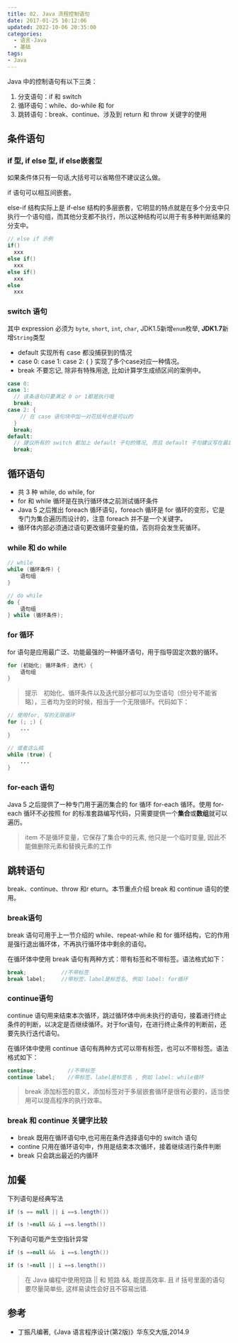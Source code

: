 ```yaml
---
title: 02. Java 流程控制语句
date: 2017-01-25 10:12:06
updated: 2022-10-06 20:35:00
categories:
  - 语言-Java
  - 基础
tags:
- Java
---
```


Java 中的控制语句有以下三类：

1. 分支语句：if 和 switch
2. 循环语句：while、do-while 和 for
3. 跳转语句：break、continue、涉及到 return 和 throw 关键字的使用

## 条件语句

### if 型, if else 型, if else嵌套型

如果条件体只有一句话,大括号可以省略但不建议这么做。

if 语句可以相互间嵌套。

else-if 结构实际上是 if-else 结构的多层嵌套，它明显的特点就是在多个分支中只执行一个语句组，而其他分支都不执行，所以这种结构可以用于有多种判断结果的分支中。

```java
// else if 示例
if()
  xxx
else if()
  xxx
else if()
  xxx
else
  xxx
```

### switch 语句

其中 expression 必须为 `byte`, `short`,  `int`, `char`, JDK1.5新增`enum`枚举,  **JDK1.7**新增`String`类型

* default 实现所有 case 都没捕获到的情况
* case 0: case 1: case 2: { } 实现了多个case对应一种情况。
* break 不要忘记, 除非有特殊用途, 比如计算学生成绩区间的案例中。

```java
case 0:
case 1:
  // 该条语句只要满足 0 or 1都是执行哦
  break;
case 2: {
    // 在 case 语句块中加一对花括号也是可以的
  }
  break;
default:
  // 建议所有的 switch 都加上 default 子句的情况, 而且 default 子句建议写在最后
  break;
```

## 循环语句

* 共 3 种 while, do while, for
* for 和 while 循环是在执行循环体之前测试循环条件
* Java 5 之后推出 foreach 循环语句，foreach 循环是 for 循环的变形，它是专门为集合遍历而设计的，注意 foreach 并不是一个关键字。
* 循环体内部必须通过语句更改循环变量的值，否则将会发生死循环。

<!-- more -->

### while 和 do while

```java
// while
while (循环条件) {
    语句组
}

// do while
do {
    语句组
} while (循环条件);
```

### for 循环

for 语句是应用最广泛、功能最强的一种循环语句，用于指导固定次数的循环。

```java
for (初始化; 循环条件; 迭代) {
    语句组
}
```

> 提示　初始化、循环条件以及迭代部分都可以为空语句（但分号不能省略），三者均为空的时候，相当于一个无限循环。代码如下：

```java
// 使用for, 写的无限循环
for (; ;) {
    ...
}

// 或者这么搞
while (true) {
    ...
}
```

### for-each 语句

Java 5 之后提供了一种专门用于遍历集合的 for 循环 for-each 循环。使用 for-each 循环不必按照 for 的标准套路编写代码，只需要提供一个**集合**或**数组**就可以遍历。
> item 不是循环变量，它保存了集合中的元素, 他只是一个临时变量, 因此不能做删除元素和替换元素的工作

## 跳转语句

break、continue、throw 和r eturn。本节重点介绍 break 和 continue 语句的使用。

### break语句

break 语句可用于上一节介绍的 while、repeat-while 和 for 循环结构，它的作用是强行退出循环体，不再执行循环体中剩余的语句。

在循环体中使用 break 语句有两种方式：带有标签和不带标签。语法格式如下：

```java
break;           //不带标签
break label;     //带标签，label是标签名, 例如 label: for循环
```

### continue语句

continue 语句用来结束本次循环，跳过循环体中尚未执行的语句，接着进行终止条件的判断，以决定是否继续循环。对于for语句，在进行终止条件的判断前，还要先执行迭代语句。

在循环体中使用 continue 语句有两种方式可以带有标签，也可以不带标签。语法格式如下：

``` java
continue;          //不带标签
continue label;    //带标签，label是标签名 , 例如 label: while循环
```

> break 添加标签的意义，添加标签对于多层嵌套循环是很有必要的，适当使用可以提高程序的执行效率。

### break 和 continue 关键字比较

* break 既用在循环语句中,也可用在条件选择语句中的 switch 语句
* contine 只用在循环语句中，作用是结束本次循环，接着继续进行条件判断
* break 只会跳出最近的内循环

## 加餐

下列语句是经典写法

```java
if (s == null || i ==s.length())

if (s !=null && i ==s.length())
```

下列语句可能产生空指针异常

```java
if (s ==null &&  i ==s.length())

if (s !=null || i ==s.length())
```

> 在 Java 编程中使用短路 || 和 短路 &&, 能提高效率. 且 if 括号里面的语句要尽量简单些, 这样易读性会好且不容易出错.

## 参考

* 丁振凡编著,《Java 语言程序设计(第2版)》华东交大版,2014.9
